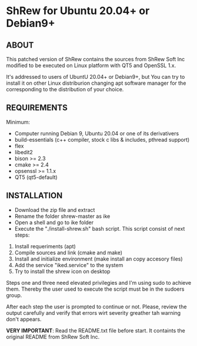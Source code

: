 ShRew for Ubuntu 20.04+ or Debian9+
===================================

ABOUT
-----

This patched version of ShRew contains the sources from ShRew Soft Inc modified to be executed on Linux platform with QT5 and OpenSSL 1.x.

It's addressed to users of UbuntU 20.04+ or Debian9+, but You can try to install it on other Linux distriburion changing apt software manager for the corresponding to the distribution of your choice.


REQUIREMENTS
------------

Minimum:

* Computer running Debian 9, Ubuntu 20.04 or one of its derivativers
* build-essentials (c++ compiler, stock c libs & includes, pthread support)
* flex
* libedit2
* bison >= 2.3
* cmake >= 2.4
* opsenssl >= 1.1.x
* QT5 (qt5-default)


INSTALLATION
------------

- Download the zip file and extract
- Rename the folder shrew-master as ike
- Open a shell and go to ike folder 
- Execute the "./install-shrew.sh" bash script. This script consist of next steps:

1. Install requeriments (apt)
2. Compile sources and link (cmake and make)
3. Install and initialize environment (make install an copy accesory files)
4. Add the service "iked.service" to the system
5. Try to install the shrew icon on desktop

Steps one and three need elevated privilegies and I'm using sudo to achieve them. Thereby the user used to execute the script must be in the sudoers group.

After each step the user is prompted to continue or not. Please, review the output carefully and verify that errors wirt severity greather tah warning don't appears.

**VERY IMPORTANT**: 
Read the README.txt file before start. It containts the original README from ShRew Soft Inc.


